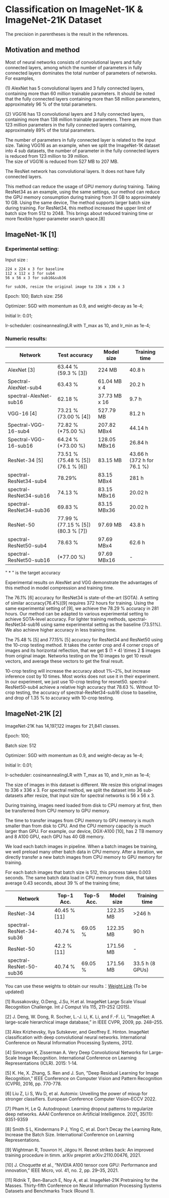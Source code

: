 # Classification on ImageNet-1K & ImageNet-21K Dataset

The precision in parentheses is the result in the references.


## Motivation and method  
Most of neural networks consists of convolutional layers and fully connected layers, among which the number of parameters in fully connected layers dominates the total number of parameters of netwroks. For examples,  

(1) AlexNet has 5 convolutional layers and 3 fully connected layers, containing more than 60 million trainable parameters.  It should be noted that the fully connected layers containing more than 58 million parameters, approximately 96 % of the total parameters. 

(2) VGG16 has 13 convolutional layers and 3 fully connected layers, containing more than 138 million trainable parameters. There are more than 123 million parameters in the fully connected layers containing, approximately 89% of the total parameters.
 
The number of parameters in fully connected layer is related to the input size. Taking VGG16 as an example, when we split the ImageNet-1K dataset into 4 sub datasets, the number of parameter in the fully connected layers is reduced from 123 million to 39 million.  
The size of VGG16 is reduced from 527 MB to 207 MB.     

The ResNet network has convolutional layers. It does not have fully connected layers.

This method can reduce the usage of GPU memory during training. 
Taking ResNet34 as an example, using the same settings, our method can reduce the GPU memory consumption during training from 31 GB to approximately 10 GB. Using the same device, The method supports larger batch size during training.
For ResNet34, this method increased the upper limit of batch size from 512 to 2048.  This brings about reduced training time or more flexible hyper-parameter search space.[8]

## ImageNet-1K [1]

### Experimental setting:  

Input size :

    224 x 224 x 3 for baseline
    112 x 112 x 3 for sub4
    56 x 56 x 3 for sub16&sub36

    for sub36, resize the original image to 336 x 336 x 3

Epoch: 100;   Batch size: 256

Optimizer: SGD with momentum as 0.9, and weight-decay as 1e-4;  

Initial lr: 0.01;

lr-scheduler: cosineannealingLR with T_max as 10, and lr_min as 1e-4;

### Numeric results:  


| Network     | Test accuracy | Model size | Training time|
| ----------- |  ------------- | --- | --- |
|AlexNet [3]|63.44 % <br> (59.3 % [3])| 224 MB | 40.8 h |
|Spectral-AlexNet-sub4| 63.43 % | 61.04 MB x 4 | 20.2 h |
|spectral-AlexNet-sub16| 62.18 % | 37.73 MB x 16 | 9.7 h |
|VGG-16 [4]|73.21 % <br> (73.00 % [4])| 527.79 MB | 81.2 h |
|Spectral-VGG-16-sub4| 72.82 % (*75.00 %) | 207.82 MBx4 | 44.14 h |
|Spectral-VGG-16-sub16| 64.24 % (*73.00 %)| 128.05 MBx16 | 26.84 h |
|ResNet-34 [5] |73.51 % <br> (75.48 % [5]) <br> (76.1 % [6])| 83.15 MB | 43.66 h <br> (372 h for 76.1 %)|
|spectral-ResNet34-sub4| 78.29% | 83.15 MBx4 | 281 h |
|spectral-ResNet34-sub16| 74.13 %| 83.15 MBx16 | 20.02 h |
|spectral-ResNet34-sub36| 69.83 % | 83.15 MBx36 | 20.02 h |
|ResNet-50| 77.99 % <br> (77.15 % [5]) <br> (80.3 % [7]) |97.69 MB| 43.8 h |
|spectral-ResNet50-sub4 | 78.63 % | 97.69 MBx4 | 62.6 h |
|spectral-ResNet50-sub16 | (*77.00 %) | 97.69 MBx16 | - |

" * " is the target accuracy

Experimental results on AlexNet and VGG demonstrate the advantages of this method in model compression and training time.

The 76.1% [6] accuracy for ResNet34 is state-of-the-art (SOTA). A setting of similar accuracy(76.4%)[9] requires 372 hours for training.   Using the same experimental setting of [9], we achieve the 78.29 % accuracy in 281 hours. Our method can be adapted to various experimental setting to achieve SOTA-level accuracy.  For lighter training methods, spectral-ResNet34-sub16 using same experimental setting as the baseline (73.51%).  We also achieve higher accuracy in less training time.

The 75.48 % [5] and 77.15% [5] accuracy for ResNet34 and ResNet50 using the 10-crop testing method.  It takes the center crop and 4 corner crops of images and its horizontal reflection, that we get $ (1 + 4) \times 2 $ images from original image. Networks testing on the 10 images to get 10 result vectors, and average these vectors to get the final result.

10-crop testing will increase the accuracy about 1%~2%, but increase inference cost by 10 times. Most works does not use it in their experiment.  In our experiment, we just use 10-crop testing for resnet50.  spectral-ResNet50-sub4 achieve a relative high accuracy that 78.63 %.  Without 10-crop testing, the accuracy of spectral-ResNet34-sub16 close to baseline, and drop of 1.35 % to accuracy with 10-crop testing.

## ImageNet-21K [2]

ImageNet-21K has 14,197,122 images for 21,841 classes.

Epoch: 100;   

Batch size: 512

Optimizer: SGD with momentum as 0.9, and weight-decay as 1e-4;  

Initial lr: 0.01;

lr-scheduler: cosineannealingLR with T_max as 10, and lr_min as 1e-4;


The size of images in this dataset is different. We resize this original images to 336 x 336 x 3.
For spectral method, we split the dataset into 36 sub-datasets after resize, that input size for spectral networks is 56 x 56 x 3.

During training, images need loaded from disk to CPU memory at first, then be transferred from CPU memory to GPU memory.

The time to transfer images from CPU memory to GPU memory is much smaller than from disk to CPU. And the CPU memory capacity is much larger than GPU.
For example, our device, DGX-A100 [10], has 2 TB memory and 8 A100 GPU, each GPU has 40 GB memory.

We load each batch images in pipeline. When a batch images be training, we well preload many other batch data in CPU memory. 
After a iteration, we directly transfer a new batch images from CPU memory to GPU memory for training.

For each batch images that batch size is 512, this process takes 0.003 seconds.
The same batch data load in CPU memory from disk, that takes average 0.43 seconds, about 39 % of the training time;

| Network     | Top-1 Acc. | Top-5 Acc.| Model size | Training time |
| ----------- |  -------------| --- | --- | --- |
| ResNet-34 | 40.45 % [11] | | 122.35 MB | >246 h  |
| spectral-ResNet-34-sub36|  40.74 % | 69.05 % | 122.35 MB | 90 h |
| ResNet-50 | 42.2 % [11] | |  171.56 MB | - |
| spectral-ResNet-50-sub36 | 40.74 %  | 69.05 % | 171.56 MB | 33.5 h (8 GPUs) |



You can use these weights to obtain our results：[Weight Link](https://pan.baidu.com/s/1PxdMktuot0MF5OJE0BF0UQ?pwd=wiyq) (To be updated)

[1] Russakovsky, O.Deng, J.Su, H.et al. ImageNet Large Scale Visual Recognition Challenge. Int J Comput Vis 115, 211–252 (2015). 

[2] J. Deng, W. Dong, R. Socher, L.-J. Li, K. Li, and F.-F. Li, “ImageNet: A large-scale hierarchical image database,” in IEEE CVPR, 2009, pp. 248–255.

[3] Alex Krizhevsky, Ilya Sutskever, and Geoffrey E. Hinton. ImageNet classification with deep convolutional neural networks. International Conference on Neural Information Processing Systems, 2012.

[4] Simonyan K, Zisserman A. Very Deep Convolutional Networks for Large-Scale Image Recognition. International Conference on Learning Representations (ICLR). 2015: 1-14.

[5] K. He, X. Zhang, S. Ren and J. Sun, "Deep Residual Learning for Image Recognition," IEEE Conference on Computer Vision and Pattern Recognition (CVPR), 2016, pp. 770-778.

[6] Liu Z, Li S, Wu D, et al. Automix: Unveiling the power of mixup for stronger classifiers. European Conference Computer Vision–ECCV 2022.

[7] Pham H, Le Q. Autodropout: Learning dropout patterns to regularize deep networks. AAAI Conference on Artificial Intelligence. 2021, 35(11): 9351-9359

[8] Smith S L, Kindermans P J, Ying C, et al. Don't Decay the Learning Rate, Increase the Batch Size. International Conference on Learning Representations.

[9] Wightman R, Touvron H, Jégou H. Resnet strikes back: An improved training procedure in timm. arXiv preprint arXiv:2110.00476, 2021.

[10] J. Choquette et al., “NVIDIA A100 tensor core GPU: Performance and innovation,” IEEE Micro, vol. 41, no. 2, pp. 29–35, 2021.

[11] Ridnik T, Ben-Baruch E, Noy A, et al. ImageNet-21K Pretraining for the Masses. Thirty-fifth Conference on Neural Information Processing Systems Datasets and Benchmarks Track (Round 1).
